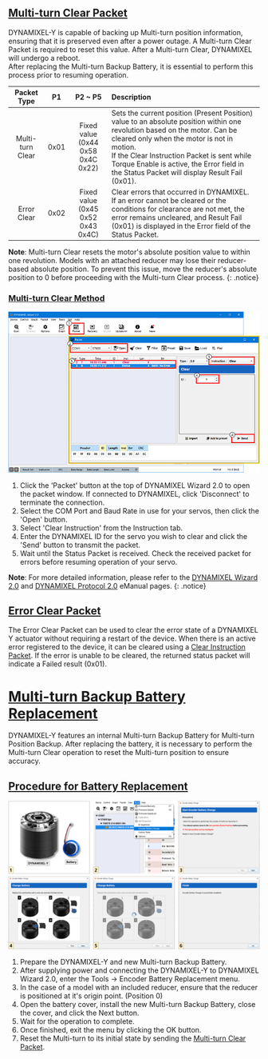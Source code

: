 ## [Multi-turn Clear Packet](#multi-turn-clear-packet)

DYNAMIXEL-Y is capable of backing up Multi-turn position information, ensuring that it is preserved even after a power outage. A Multi-turn Clear Packet is required to reset this value. After a Multi-turn Clear, DYNAMIXEL will undergo a reboot.  
After replacing the Multi-turn Backup Battery, it is essential to perform this process prior to resuming operation.

| Packet Type      | P1   | P2 ~ P5                                | Description                                                                            |
|:----------------:|:----:|:--------------------------------------:|:--------------------------------------------------------------------------------|
| Multi-turn Clear | 0x01 | Fixed value<br />(0x44 0x58 0x4C 0x22) | Sets the current position (Present Position) value to an absolute position within one revolution based on the motor. Can be cleared only when the motor is not in motion.<br />If the Clear Instruction Packet is sent while Torque Enable is active, the Error field in the Status Packet will display Result Fail (0x01). |
| Error Clear      | 0x02 | Fixed value<br />(0x45 0x52 0x43 0x4C) | Clear errors that occurred in DYNAMIXEL.<br />If an error cannot be cleared or the conditions for clearance are not met, the error remains uncleared, and Result Fail (0x01) is displayed in the Error field of the Status Packet. |



**Note**: Multi-turn Clear resets the motor's absolute position value to within one revolution. Models with an attached reducer may lose their reducer-based absolute position. To prevent this issue, move the reducer's absolute position to 0 before proceeding with the Multi-turn Clear process.
{: .notice}

### [Multi-turn Clear Method](#multi-turn-clear-method)

![](/assets/images/dxl/y/multi-turn_clear_guide.PNG)

1. Click the 'Packet' button at the top of DYNAMIXEL Wizard 2.0 to open the packet window. If connected to DYNAMIXEL, click 'Disconnect' to terminate the connection.
2. Select the COM Port and Baud Rate in use for your servos, then click the 'Open' button.
3. Select 'Clear Instruction' from the Instruction tab.
4. Enter the DYNAMIXEL ID for the servo you wish to clear and click the 'Send' button to transmit the packet.
5. Wait until the Status Packet is received. Check the received packet for errors before resuming operation of your servo.


**Note**: For more detailed information, please refer to the [DYNAMIXEL Wizard 2.0] and [DYNAMIXEL Protocol 2.0] eManual pages.
{: .notice}

## [Error Clear Packet](#error-clear-packet)

The Error Clear Packet can be used to clear the error state of a DYNAMIXEL Y actuator without requiring a restart of the device. When there is an active error registered to the device, it can be cleared using a [Clear Instruction Packet]. If the error is unable to be cleared, the returned status packet will indicate a Failed result (0x01).

# [Multi-turn Backup Battery Replacement](#multi-turn-backup-battery-replacement)

DYNAMIXEL-Y features an internal Multi-turn Backup Battery for Multi-turn Position Backup. After replacing the battery, it is necessary to perform the Multi-turn Clear operation to reset the Multi-turn position to ensure accuracy.

## [Procedure for Battery Replacement](#procedure-for-battery-replacement)

![](/assets/images/dxl/y/brtterry_replacement_guide_en.png)

1. Prepare the DYNAMIXEL-Y and new Multi-turn Backup Battery.
2. After supplying power and connecting the DYNAMIXEL-Y to DYNAMIXEL Wizard 2.0, enter the
   Tools → Encoder Battery Replacement menu. 
3. In the case of a model with an included reducer, ensure that the reducer is positioned at it's origin point. (Position 0)
4. Open the battery cover, install the new Multi-turn Backup Battery, close the cover, and click the Next button.
5. Wait for the operation to complete. 
6. Once finished, exit the menu by clicking the OK button.
7. Reset the Multi-turn to its initial state by sending the [Multi-turn Clear Packet](#multi-turn-clear-packet).


[DYNAMIXEL Wizard 2.0]: https://emanual.robotis.com/docs/en/software/dynamixel/dynamixel_wizard2/
[Dynamixel Protocol 2.0]: https://emanual.robotis.com/docs/en/dxl/protocol2/
[Clear Instruction Packet]: https://emanual.robotis.com/docs/en/dxl/protocol2/#clear-0x10
